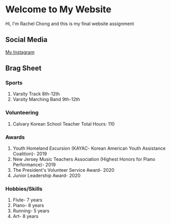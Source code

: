 # Welcome to My Website  

Hi, I'm Rachel Chong and this is my final website assignment 

## Social Media 
[My Instagram](https://www.instagram.com/rachel._.chong/) 

## Brag Sheet 

### Sports 
1. Varsity Track 8th-12th
2. Varsity Marching Band 9th-12th

### Volunteering 
1. Calvary Korean School Teacher 
    Total Hours: 110 
    
### Awards
1. Youth Homeland Excursion (KAYAC- Korean American Youth Assistance Coalition)- 2019 
2. New Jersey Music Teachers Association (Highest Honors for Piano Performance)- 2019
3. The President's Volunteer Service Award- 2020
4. Junior Leadership Award- 2020

### Hobbies/Skills
1. Flute- 7 years 
2. Piano- 8 years
3. Running- 5 years 
4. Art- 8 years 



